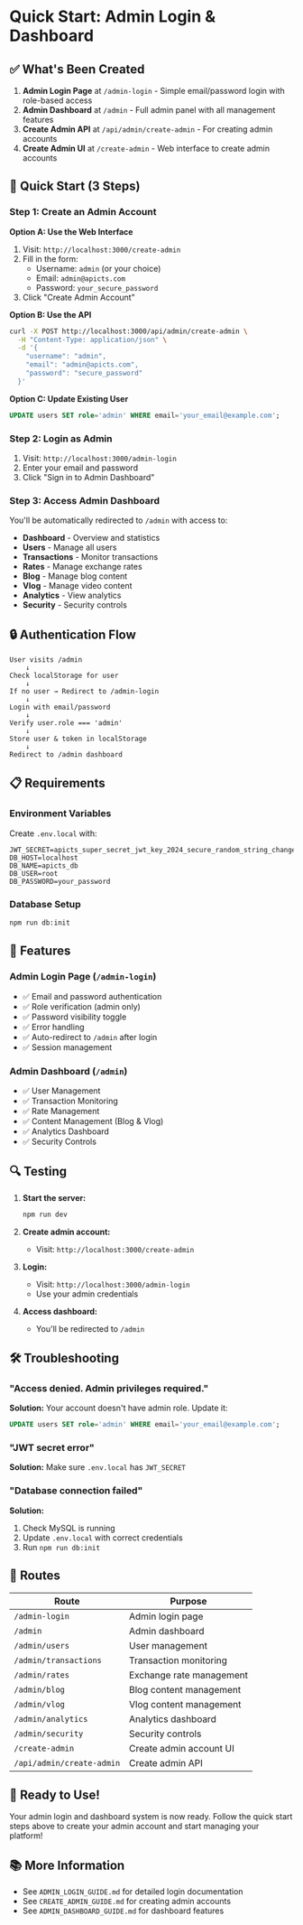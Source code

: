 # Quick Start: Admin Login & Dashboard

## ✅ What's Been Created

1. **Admin Login Page** at `/admin-login` - Simple email/password login with role-based access
2. **Admin Dashboard** at `/admin` - Full admin panel with all management features
3. **Create Admin API** at `/api/admin/create-admin` - For creating admin accounts
4. **Create Admin UI** at `/create-admin` - Web interface to create admin accounts

## 🚀 Quick Start (3 Steps)

### Step 1: Create an Admin Account

**Option A: Use the Web Interface**
1. Visit: `http://localhost:3000/create-admin`
2. Fill in the form:
   - Username: `admin` (or your choice)
   - Email: `admin@apicts.com`
   - Password: `your_secure_password`
3. Click "Create Admin Account"

**Option B: Use the API**
```bash
curl -X POST http://localhost:3000/api/admin/create-admin \
  -H "Content-Type: application/json" \
  -d '{
    "username": "admin",
    "email": "admin@apicts.com",
    "password": "secure_password"
  }'
```

**Option C: Update Existing User**
```sql
UPDATE users SET role='admin' WHERE email='your_email@example.com';
```

### Step 2: Login as Admin

1. Visit: `http://localhost:3000/admin-login`
2. Enter your email and password
3. Click "Sign in to Admin Dashboard"

### Step 3: Access Admin Dashboard

You'll be automatically redirected to `/admin` with access to:

- **Dashboard** - Overview and statistics
- **Users** - Manage all users
- **Transactions** - Monitor transactions
- **Rates** - Manage exchange rates
- **Blog** - Manage blog content
- **Vlog** - Manage video content
- **Analytics** - View analytics
- **Security** - Security controls

## 🔒 Authentication Flow

```
User visits /admin
    ↓
Check localStorage for user
    ↓
If no user → Redirect to /admin-login
    ↓
Login with email/password
    ↓
Verify user.role === 'admin'
    ↓
Store user & token in localStorage
    ↓
Redirect to /admin dashboard
```

## 📋 Requirements

### Environment Variables
Create `.env.local` with:
```env
JWT_SECRET=apicts_super_secret_jwt_key_2024_secure_random_string_change_in_production
DB_HOST=localhost
DB_NAME=apicts_db
DB_USER=root
DB_PASSWORD=your_password
```

### Database Setup
```bash
npm run db:init
```

## 🎯 Features

### Admin Login Page (`/admin-login`)
- ✅ Email and password authentication
- ✅ Role verification (admin only)
- ✅ Password visibility toggle
- ✅ Error handling
- ✅ Auto-redirect to `/admin` after login
- ✅ Session management

### Admin Dashboard (`/admin`)
- ✅ User Management
- ✅ Transaction Monitoring
- ✅ Rate Management
- ✅ Content Management (Blog & Vlog)
- ✅ Analytics Dashboard
- ✅ Security Controls

## 🔍 Testing

1. **Start the server:**
   ```bash
   npm run dev
   ```

2. **Create admin account:**
   - Visit: `http://localhost:3000/create-admin`

3. **Login:**
   - Visit: `http://localhost:3000/admin-login`
   - Use your admin credentials

4. **Access dashboard:**
   - You'll be redirected to `/admin`

## 🛠️ Troubleshooting

### "Access denied. Admin privileges required."
**Solution:** Your account doesn't have admin role. Update it:
```sql
UPDATE users SET role='admin' WHERE email='your_email@example.com';
```

### "JWT secret error"
**Solution:** Make sure `.env.local` has `JWT_SECRET`

### "Database connection failed"
**Solution:** 
1. Check MySQL is running
2. Update `.env.local` with correct credentials
3. Run `npm run db:init`

## 📝 Routes

| Route | Purpose |
|-------|---------|
| `/admin-login` | Admin login page |
| `/admin` | Admin dashboard |
| `/admin/users` | User management |
| `/admin/transactions` | Transaction monitoring |
| `/admin/rates` | Exchange rate management |
| `/admin/blog` | Blog content management |
| `/admin/vlog` | Vlog content management |
| `/admin/analytics` | Analytics dashboard |
| `/admin/security` | Security controls |
| `/create-admin` | Create admin account UI |
| `/api/admin/create-admin` | Create admin API |

## 🎉 Ready to Use!

Your admin login and dashboard system is now ready. Follow the quick start steps above to create your admin account and start managing your platform!

## 📚 More Information

- See `ADMIN_LOGIN_GUIDE.md` for detailed login documentation
- See `CREATE_ADMIN_GUIDE.md` for creating admin accounts
- See `ADMIN_DASHBOARD_GUIDE.md` for dashboard features

